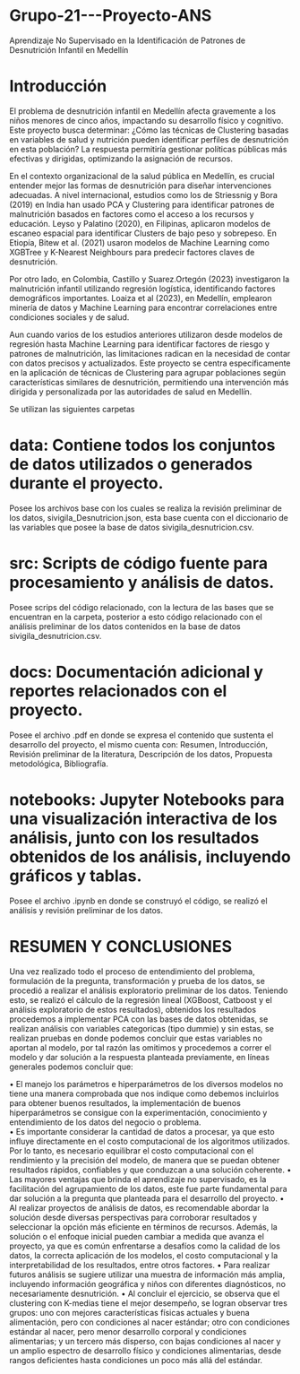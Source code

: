 # Grupo-21---Proyecto-ANS
Aprendizaje No Supervisado en la Identificación de Patrones de Desnutrición Infantil en Medellín

# Introducción
El problema de desnutrición infantil en Medellín afecta gravemente a los niños menores de cinco años, impactando su desarrollo físico y cognitivo. Este proyecto busca determinar: ¿Cómo las técnicas de Clustering basadas en variables de salud y nutrición pueden identificar perfiles de desnutrición en esta población? La respuesta permitiría gestionar políticas públicas más efectivas y dirigidas, optimizando la asignación de recursos. 

En el contexto organizacional de la salud pública en Medellín, es crucial entender mejor las formas de desnutrición para diseñar intervenciones adecuadas. A nivel internacional, estudios como los de Striessnig y Bora (2019) en India han usado PCA y Clustering para identificar patrones de malnutrición basados en factores como el acceso a los recursos y educación. Leyso y Palatino (2020), en Filipinas, aplicaron modelos de escaneo espacial para identificar Clusters de bajo peso y sobrepeso. En Etiopía, Bitew et al. (2021) usaron modelos de Machine Learning como XGBTree y K-Nearest Neighbours para predecir factores claves de desnutrición. 

Por otro lado, en Colombia, Castillo y Suarez.Ortegón (2023) investigaron la malnutrición infantil utilizando regresión logística, identificando factores demográficos importantes. Loaiza et al (2023), en Medellín, emplearon minería de datos y Machine Learning para encontrar correlaciones entre condiciones sociales y de salud. 

Aun cuando varios de los estudios anteriores utilizaron desde modelos de regresión hasta Machine Learning para identificar factores de riesgo y patrones de malnutrición, las limitaciones radican en la necesidad de contar con datos precisos y actualizados. Este proyecto se centra específicamente en la aplicación de técnicas de Clustering para agrupar poblaciones según características similares de desnutrición, permitiendo una intervención más dirigida y personalizada por las autoridades de salud en Medellín. 

Se utilizan las siguientes carpetas 

# data: Contiene todos los conjuntos de datos utilizados o generados durante el proyecto.
Posee los archivos base con los cuales se realiza la revisión preliminar de los datos, sivigila_Desnutricion.json, esta base cuenta con el diccionario de las variables que posee la base de datos sivigila_desnutricion.csv.

# src: Scripts de código fuente para procesamiento y análisis de datos.
Posee scrips del código relacionado, con la lectura de las bases que se encuentran en la carpeta, posterior a esto código relacionado con el análisis preliminar de los datos contenidos en la base de datos sivigila_desnutricion.csv.

# docs: Documentación adicional y reportes relacionados con el proyecto.
Posee el archivo .pdf en donde se expresa el contenido que sustenta el desarrollo del proyecto, el mismo cuenta con: Resumen, Introducción, Revisión preliminar de la literatura, Descripción de los datos, Propuesta metodológica, Bibliografía.

# notebooks: Jupyter Notebooks para una visualización interactiva de los análisis, junto con los resultados obtenidos de los análisis, incluyendo gráficos y tablas.
Posee el archivo .ipynb en donde se construyó el código, se realizó el análisis y revisión preliminar de los datos. 


# RESUMEN Y CONCLUSIONES

Una vez realizado todo el proceso de entendimiento del problema, formulación de la pregunta, transformación y prueba de los datos, se procedió a realizar el análisis exploratorio preliminar de los datos. Teniendo esto, se realizó el cálculo de la regresión lineal (XGBoost, Catboost y el análisis exploratorio de estos resultados), obtenidos los resultados procedemos a implementar PCA con las bases de datos obtenidas, se realizan análisis con variables categoricas (tipo dummie) y sin estas, se realizan pruebas en donde podemos concluir que estas variables no aportan al modelo, por tal razón las omitimos y procedemos a correr el modelo y dar solución a la respuesta planteada previamente, en líneas generales podemos concluir que: 


•	El manejo los parámetros e hiperparámetros de los diversos modelos no tiene una manera comprobada que nos indique como debemos incluirlos para obtener buenos resultados, la implementación de buenos hiperparámetros se consigue con la experimentación, conocimiento y entendimiento de los datos del negocio o problema.   
•	Es importante considerar la cantidad de datos a procesar, ya que esto influye directamente en el costo computacional de los algoritmos utilizados. Por lo tanto, es necesario equilibrar el costo computacional con el rendimiento y la precisión del modelo, de manera que se puedan obtener resultados rápidos, confiables y que conduzcan a una solución coherente. 
•	Las mayores ventajas que brinda el aprendizaje no supervisado, es la facilitación del agrupamiento de los datos, este fue parte fundamental para dar solución a la pregunta que planteada para el desarrollo del proyecto. 
•	Al realizar proyectos de análisis de datos, es recomendable abordar la solución desde diversas perspectivas para corroborar resultados y seleccionar la opción más eficiente en términos de recursos. Además, la solución o el enfoque inicial pueden cambiar a medida que avanza el proyecto, ya que es común enfrentarse a desafíos como la calidad de los datos, la correcta aplicación de los modelos, el costo computacional y la interpretabilidad de los resultados, entre otros factores.
•	Para realizar futuros análisis se sugiere utilizar una muestra de información más amplia, incluyendo información geográfica y niños con diferentes diagnósticos, no necesariamente desnutrición.
•	Al concluir el ejercicio, se observa que el clustering con K-medias tiene el mejor desempeño, se logran observar tres grupos: uno con mejores características físicas actuales y buena alimentación, pero con condiciones al nacer estándar; otro con condiciones estándar al nacer, pero menor desarrollo corporal y condiciones alimentarias; y un tercero más disperso, con bajas condiciones al nacer y un amplio espectro de desarrollo físico y condiciones alimentarias, desde rangos deficientes hasta condiciones un poco más allá del estándar.


